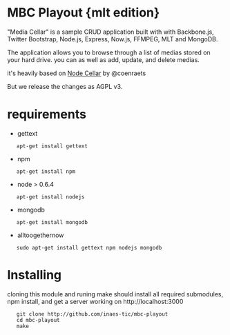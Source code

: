 # MBC Playout {mlt edition} #

"Media Cellar" is a sample CRUD application built with with Backbone.js,
Twitter Bootstrap, Node.js, Express, Now.js, FFMPEG, MLT and MongoDB.

The application allows you to browse through a list of medias stored on your
hard drive. you can as well as add, update, and delete medias.

it's heavily based on [Node Cellar](http://nodecellar.coenraets.org) by @coenraets

But we release the changes as AGPL v3.

# requirements #

+ gettext

```shell
   apt-get install gettext 
```

+ npm

```shell
   apt-get install npm  
```
+ node > 0.6.4

```shell
   apt-get install nodejs
```

+ mongodb

```shell
   apt-get install mongodb
```

+ alltoogethernow

```shell
   sudo apt-get install gettext npm nodejs mongodb
```

# Installing #

cloning this module and runing make should install all required submodules,
npm install, and get a server working on http://localhost:3000

```shell
   git clone http://github.com/inaes-tic/mbc-playout
   cd mbc-playout
   make
```
